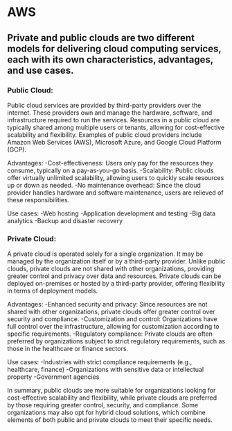# AWS

## Private and public clouds are two different models for delivering cloud computing services, each with its own characteristics, advantages, and use cases.

### Public Cloud:

Public cloud services are provided by third-party providers over the internet. These providers own and manage the hardware, software, and infrastructure required to run the services.
Resources in a public cloud are typically shared among multiple users or tenants, allowing for cost-effective scalability and flexibility.
Examples of public cloud providers include Amazon Web Services (AWS), Microsoft Azure, and Google Cloud Platform (GCP).

Advantages:
-Cost-effectiveness: Users only pay for the resources they consume, typically on a pay-as-you-go basis.
-Scalability: Public clouds offer virtually unlimited scalability, allowing users to quickly scale resources up or down as needed.
-No maintenance overhead: Since the cloud provider handles hardware and software maintenance, users are relieved of these responsibilities.

Use cases:
-Web hosting
-Application development and testing
-Big data analytics
-Backup and disaster recovery

### Private Cloud:

A private cloud is operated solely for a single organization. It may be managed by the organization itself or by a third-party provider.
Unlike public clouds, private clouds are not shared with other organizations, providing greater control and privacy over data and resources.
Private clouds can be deployed on-premises or hosted by a third-party provider, offering flexibility in terms of deployment models.

Advantages:
-Enhanced security and privacy: Since resources are not shared with other organizations, private clouds offer greater control over security and compliance.
-Customization and control: Organizations have full control over the infrastructure, allowing for customization according to specific requirements.
-Regulatory compliance: Private clouds are often preferred by organizations subject to strict regulatory requirements, such as those in the healthcare or finance sectors.

Use cases:
-Industries with strict compliance requirements (e.g., healthcare, finance)
-Organizations with sensitive data or intellectual property
-Government agencies

In summary, public clouds are more suitable for organizations looking for cost-effective scalability and flexibility, while private clouds are preferred by those requiring greater control, security, and compliance. Some organizations may also opt for hybrid cloud solutions, which combine elements of both public and private clouds to meet their specific needs.
